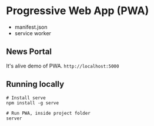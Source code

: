 # Progressive Web App (PWA)

* manifest.json
* service worker

## News Portal
It's alive demo of PWA. `http://localhost:5000`

## Running locally
```
# Install serve
npm install -g serve

# Run PWA, inside project folder
server
```

